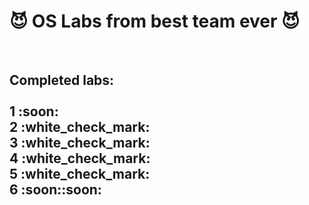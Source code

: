 <strong><h1> :smiling_imp: OS Labs from best team ever :smiling_imp: </h1></strong> <br />
<h2>
<strong>Completed labs:</strong><br />
<br />
1 :soon: <br />
2 :white_check_mark: <br />
3 :white_check_mark: <br />
4 :white_check_mark: <br />
5 :white_check_mark: <br />
6 :soon::soon: <br />
</h2>

